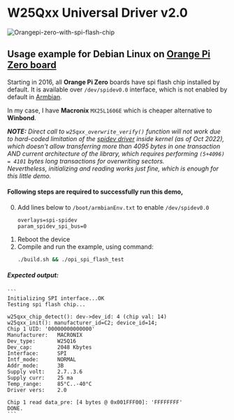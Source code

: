 # W25Qxx Universal Driver v2.0

![Orangepi-zero-with-spi-flash-chip](http://www.orangepi.org/img/computersAndMmicrocontrollers/Zero/Rectangle%20641.png) 

## Usage example for Debian Linux on [Orange Pi Zero board](http://www.orangepi.org/html/hardWare/computerAndMicrocontrollers/details/Orange-Pi-Zero.html)

Starting in 2016, all **Orange Pi Zero** boards have spi flash chip installed by default.
It is available over `/dev/spidev0.0` interface, which is not enabled by default in [Armbian](https://www.armbian.com/orange-pi-zero/).

In my case, I have **Macronix** `MX25L1606E` which is cheaper alternative to **Winbond**. <br/>

_**NOTE:** Direct call to `w25qxx_overwrite_verify()` function will not work due to hard-coded limitation of the [spidev driver](https://github.com/orangepi-xunlong/orangepi_h3_linux/blob/master/OrangePi-Kernel/linux-4.9/drivers/spi/spidev.c) inside kernel (as of Oct 2022),
which doesn't allow transferring more than 4095 bytes in one transaction AND current architecture of the library, which requires performing `(5+4096) = 4101` bytes long transactions for overwriting sectors.<br/>
Nevertheless, initializing and reading works just fine, which is enough for this little demo._

#### Following steps are required to successfully run this demo,

0. Add lines below to `/boot/armbianEnv.txt` to enable `/dev/spidev0.0` 
    ```
    overlays=spi-spidev
    param_spidev_spi_bus=0
    ```
0. Reboot the device
0. Compile and run the example, using command:
    ``` bash
    ./build.sh && ./opi_spi_flash_test
    ```
##### Expected output:

    ```
    Initializing SPI interface...OK
    Testing spi flash chip...
    
    w25qxx_chip_detect(): dev->dev_id: 4 (chip val: 14)
    w25qxx_init(): manufacturer_id=C2; device_id=14;
    Chip 1 UID: '00000000000000'
    Manufacturer:   MACRONIX
    Dev_type:       W25Q16
    Dev_cap:        2048 Kbytes
    Interface:      SPI
    Intf_mode:      NORMAL
    Addr_mode:      3B
    Supply volt:    2.7..3.6
    Supply curr:    25 ma
    Temp_range:     85°C..-40°C
    Driver vers:    2.0
    
    Chip 1 read data_pre: [4 bytes @ 0x001FFF00]: 'FFFFFFFF'
    DONE.
    ```
